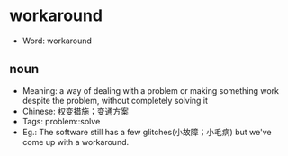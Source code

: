 # workaround

- Word: workaround

## noun

- Meaning: a way of dealing with a problem or making something work despite the problem, without completely solving it
- Chinese: 权变措施；变通方案
- Tags: problem::solve
- Eg.: The software still has a few glitches(小故障；小毛病) but we've come up with a workaround.

